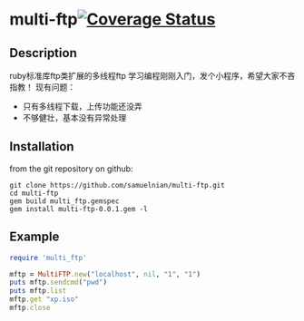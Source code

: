 # multi-ftp[![Coverage Status](https://coveralls.io/repos/lipeng2222/multi-ftp/badge.svg?branch=master&service=github)](https://coveralls.io/github/lipeng2222/multi-ftp?branch=master)

## Description
ruby标准库ftp类扩展的多线程ftp
学习编程刚刚入门，发个小程序，希望大家不吝指教！
现有问题：
* 只有多线程下载，上传功能还没弄
* 不够健壮，基本没有异常处理

## Installation
from the git repository on github:

    git clone https://github.com/samuelnian/multi-ftp.git
    cd multi-ftp
    gem build multi_ftp.gemspec
    gem install multi-ftp-0.0.1.gem -l

## Example
```ruby
require 'multi_ftp'

mftp = MultiFTP.new("localhost", nil, "1", "1")
puts mftp.sendcmd("pwd")
puts mftp.list
mftp.get "xp.iso"
mftp.close
```
